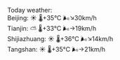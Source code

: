 Today weather:  
Beijing: ☀️   🌡️+35°C 🌬️↘30km/h  
Tianjin: ⛅️  🌡️+33°C 🌬️→19km/h  
Shijiazhuang: ☀️   🌡️+36°C 🌬️↘14km/h  
Tangshan: ☀️   🌡️+35°C 🌬️→21km/h  
